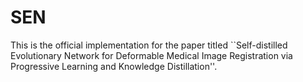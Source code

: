 # SEN

This is the official implementation for the paper titled ``Self-distilled Evolutionary Network for Deformable Medical Image Registration via Progressive Learning and Knowledge Distillation''.